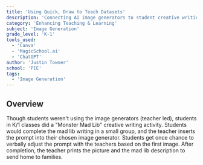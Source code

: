 ```yaml
---
title: 'Using Quick, Draw to Teach Datasets'
description: 'Connecting AI image generators to student creative writing in K/1'
category: 'Enhancing Teaching & Learning'
subject: 'Image Generation'
grade_level: 'K-1'
tools_used:
  - 'Canva'
  - 'MagicSchool.ai'
  - 'ChatGPT'
author: 'Justin Towner'
school: 'PIE'
tags:
  - 'Image Generation'
---
```


## Overview

Though students weren't using the image generators (teacher led), students in K/1 classes did a "Monster Mad Lib" creative writing activity. Students would complete the mad lib writing in a small group, and the teacher inserts the prompt into their chosen image generator. Students get once chance to verbally adjust the prompt with the teachers based on the first image. After completion, the teacher prints the picture and the mad lib description to send home to families.
